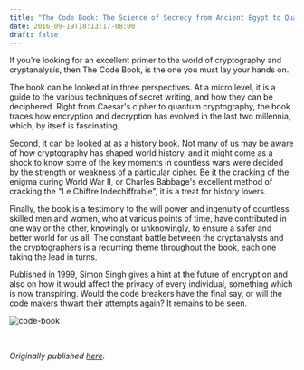 ```yaml
---
title: "The Code Book: The Science of Secrecy from Ancient Egypt to Quantum Cryptography by Simon Singh"
date: 2016-09-19T18:13:17-08:00
draft: false
---
```


If you're looking for an excellent primer to the world of cryptography and cryptanalysis, then The Code Book, is the one you must lay your hands on.

The book can be looked at in three perspectives. At a micro level, it is a guide to the various techniques of secret writing, and how they can be deciphered. Right from Caesar's cipher to quantum cryptography, the book traces how encryption and decryption has evolved in the last two millennia, which, by itself is fascinating.

Second, it can be looked at as a history book. Not many of us may be aware of how cryptography has shaped world history, and it might come as a shock to know some of the key moments in countless wars were decided by the strength or weakness of a particular cipher. Be it the cracking of the enigma during World War II, or Charles Babbage's excellent method of cracking the "Le Chiffre Indechiffrable", it is a treat for history lovers.

Finally, the book is a testimony to the will power and ingenuity of countless skilled men and women, who at various points of time, have contributed in one way or the other, knowingly or unknowingly, to ensure a safer and better world for us all. The constant battle between the cryptanalysts and the cryptographers is a recurring theme throughout the book, each one taking the lead in turns.

Published in 1999, Simon Singh gives a hint at the future of encryption and also on how it would affect the privacy of every individual, something which is now transpiring. Would the code breakers have the final say, or will the code makers thwart their attempts again? It remains to be seen.

![code-book](/code-book.jpg)

&nbsp;&nbsp;

*Originally published [here](https://www.goodreads.com/review/show/1692257915).*